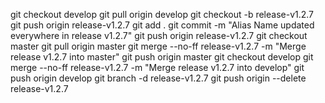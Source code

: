 git checkout develop
git pull origin develop
git checkout -b release-v1.2.7
git push origin release-v1.2.7
git add .
git commit -m "Alias Name updated everywhere in release v1.2.7"
git push origin release-v1.2.7
git checkout master
git pull origin master
git merge --no-ff release-v1.2.7 -m "Merge release v1.2.7 into master"
git push origin master
git checkout develop
git merge --no-ff release-v1.2.7 -m "Merge release v1.2.7 into develop"
git push origin develop
git branch -d release-v1.2.7
git push origin --delete release-v1.2.7
